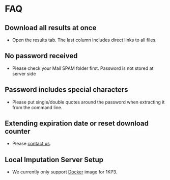 # FAQ

## Download all results at once
- Open the results tab. The last column includes direct links to all files.

## No password received
- Please check your Mail SPAM folder first. Password is not stored at server side

## Password includes special characters
- Please put single/double quotes around the password when extracting it from the command line.

## Extending expiration date or reset download counter
- Please [contact us](/docs/contact).

## Local Imputation Server Setup
- We currently only support [Docker](/docs/docker) image for 1KP3.
